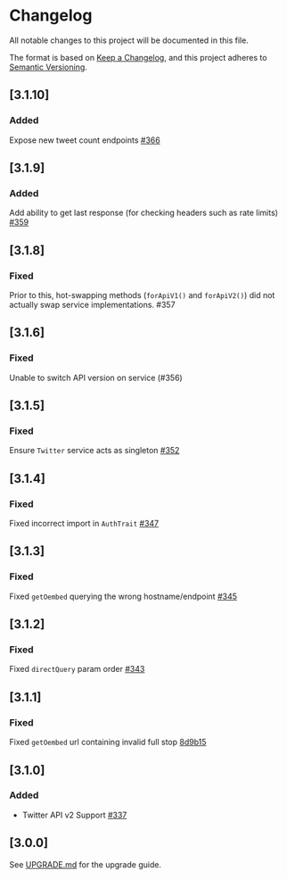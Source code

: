 # Changelog

All notable changes to this project will be documented in this file.

The format is based on [Keep a Changelog](https://keepachangelog.com/en/1.0.0/),
and this project adheres to [Semantic Versioning](https://semver.org/spec/v2.0.0.html).

## [3.1.10]

### Added

Expose new tweet count endpoints [#366](https://github.com/atymic/twitter/pull/366)

## [3.1.9]

### Added

Add ability to get last response (for checking headers such as rate limits) [#359](https://github.com/atymic/twitter/pull/359)

## [3.1.8]

### Fixed

Prior to this, hot-swapping methods (`forApiV1()` and `forApiV2()`) did not actually swap service implementations. #357

## [3.1.6]

### Fixed

Unable to switch API version on service (#356)

## [3.1.5]

### Fixed

Ensure `Twitter` service acts as singleton [#352](https://github.com/atymic/twitter/pull/352)

## [3.1.4]

### Fixed

Fixed incorrect import in `AuthTrait` [#347](https://github.com/atymic/twitter/pull/347)


## [3.1.3]

### Fixed

Fixed `getOembed` querying the wrong hostname/endpoint [#345](https://github.com/atymic/twitter/pull/345)


## [3.1.2]

### Fixed

Fixed `directQuery` param order [#343](https://github.com/atymic/twitter/pull/343)


## [3.1.1]

### Fixed

Fixed `getOembed` url containing invalid full stop [8d9b15](https://github.com/atymic/twitter/commit/8d9b15dcdb88e21fc66c8d7bc582e4839d814dc0)

## [3.1.0]

### Added

- Twitter API v2 Support [#337](https://github.com/atymic/twitter/pull/337)

## [3.0.0]

See [UPGRADE.md](./UPGRADE.md) for the upgrade guide.
